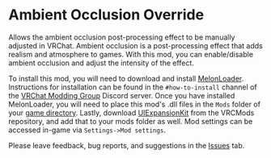 # Ambient Occlusion Override
Allows the ambient occlusion post-processing effect to be manually adjusted in VRChat. Ambient occlusion is a post-processing effect that adds realism and atmosphere to games. With this mod, you can enable/disable ambient occlusion and adjust the intensity of the effect.

To install this mod, you will need to download and install [MelonLoader](https://www.melonwiki.xyz). Instructions for installation can be found in the `#how-to-install` channel of the [VRChat Modding Group](https://discord.gg/2Wn3N2P) Discord server. Once you have installed MelonLoader, you will need to place this mod's .dll files in the `Mods` folder of your [game directory](https://support.steampowered.com/kb_article.php?ref=7418-YUBN-8129). Lastly, download [UIExpansionKit](https://github.com/knah/VRCMods/releases/) from the VRCMods repository, and add that to your mods folder as well. Mod settings can be accessed in-game via `Settings->Mod settings`.

Please leave feedback, bug reports, and suggestions in the [Issues](https://github.com/Xerolide/Ambient-Occlusion-Override/issues) tab.
